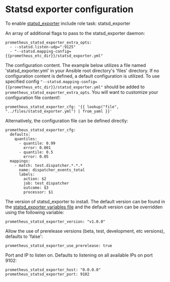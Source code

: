 # Statsd exporter configuration

To enable [statsd_exporter](https://github.com/prometheus/statsd_exporter) include role task: statsd_exporter

An array of additional flags to pass to the statsd_exporter daemon:

    prometheus_statsd_exporter_extra_opts:
      - --statsd.listen-udp=":9125"
      - "--statsd.mapping-config={{prometheus_etc_dir}}/statsd_exporter.yml"

The configuration content. The example below utilizes a file named 'statsd_exporter.yml' in your Ansible root directory's 'files' directory. If no configuration content is defined, a default configuration is utilized. To use specified config `"--statsd.mapping-config={{prometheus_etc_dir}}/statsd_exporter.yml"` should be added to `prometheus_statsd_exporter_extra_opts`. You will want to customize your configuration file content!:

    prometheus_statsd_exporter_cfg: '{{ lookup("file", "../files/statsd_exporter.yml") | from_yaml }}'

Alternatively, the configuration file can be defined directly:

    prometheus_statsd_exporter_cfg:
      defaults:
        quantiles:
          - quantile: 0.99
            error: 0.001
          - quantile: 0.5
            error: 0.05
      mappings:
        - match: test.dispatcher.*.*.*
          name: dispatcher_events_total
          labels:
            action: $2
            job: test_dispatcher
            outcome: $3
            processor: $1

The version of statsd_exporter to install. The default version can be found in the [statsd_exporter variables file](../vars/software/statsd_exporter.yml) and the default version can be overridden using the following variable:

    prometheus_statsd_exporter_version: "v1.0.0"

Allow the use of prerelease versions (beta, test, development, etc versions), defaults to 'false':

    prometheus_statsd_exporter_use_prerelease: true

Port and IP to listen on. Defaults to listening on all available IPs on port 9102:

    prometheus_statsd_exporter_host: "0.0.0.0"
    prometheus_statsd_exporter_port: 9102
